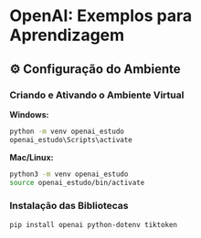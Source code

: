 # OpenAI: Exemplos para Aprendizagem

## ⚙️ Configuração do Ambiente

### Criando e Ativando o Ambiente Virtual

**Windows:**
```bash
python -m venv openai_estudo
openai_estudo\Scripts\activate
```

**Mac/Linux:**
```bash
python3 -m venv openai_estudo
source openai_estudo/bin/activate
```

### Instalação das Bibliotecas

```bash
pip install openai python-dotenv tiktoken
```


